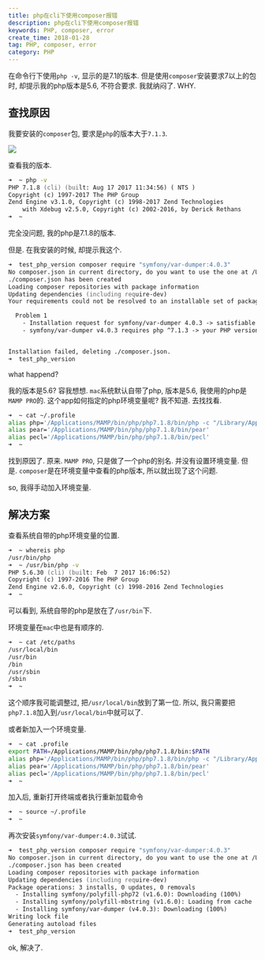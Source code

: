 ```yaml
---
title: php在cli下使用composer报错
description: php在cli下使用composer报错
keywords: PHP, composer, error
create_time: 2018-01-28
tag: PHP, composer, error
category: PHP
---
```


在命令行下使用`php -v`, 显示的是7.1的版本.
但是使用`composer`安装要求7以上的包时, 却提示我的php版本是5.6, 不符合要求. 我就纳闷了. WHY.

## 查找原因

我要安装的`composer`包, 要求是`php`的版本大于`7.1.3`.

![](/images/composer_error_php_version.png)

查看我的版本.

```zsh
➜  ~ php -v
PHP 7.1.8 (cli) (built: Aug 17 2017 11:34:56) ( NTS )
Copyright (c) 1997-2017 The PHP Group
Zend Engine v3.1.0, Copyright (c) 1998-2017 Zend Technologies
    with Xdebug v2.5.0, Copyright (c) 2002-2016, by Derick Rethans
➜  ~
```

完全没问题, 我的php是7.1.8的版本.

但是. 在我安装的时候, 却提示我这个.

```zsh
➜  test_php_version composer require "symfony/var-dumper:4.0.3"
No composer.json in current directory, do you want to use the one at /Users/qiuyu/test? [Y,n]? n
./composer.json has been created
Loading composer repositories with package information
Updating dependencies (including require-dev)
Your requirements could not be resolved to an installable set of packages.

  Problem 1
    - Installation request for symfony/var-dumper 4.0.3 -> satisfiable by symfony/var-dumper[v4.0.3].
    - symfony/var-dumper v4.0.3 requires php ^7.1.3 -> your PHP version (5.6.30) does not satisfy that requirement.


Installation failed, deleting ./composer.json.
➜  test_php_version
```

what happend?

我的版本是5.6? 容我想想. `mac`系统默认自带了php, 版本是5.6, 我使用的php是`MAMP PRO`的. 这个app如何指定的php环境变量呢? 我不知道. 去找找看.

```zsh
➜  ~ cat ~/.profile
alias php='/Applications/MAMP/bin/php/php7.1.8/bin/php -c "/Library/Application Support/appsolute/MAMP PRO/conf/php7.1.8.ini"'
alias pear='/Applications/MAMP/bin/php/php7.1.8/bin/pear'
alias pecl='/Applications/MAMP/bin/php/php7.1.8/bin/pecl'
➜  ~
```

找到原因了. 原来. `MAMP PRO`, 只是做了一个php的别名. 并没有设置环境变量. 但是. `composer`是在环境变量中查看的php版本, 所以就出现了这个问题.

so, 我得手动加入环境变量.

## 解决方案

查看系统自带的php环境变量的位置.

```zsh
➜  ~ whereis php
/usr/bin/php
➜  ~ /usr/bin/php -v
PHP 5.6.30 (cli) (built: Feb  7 2017 16:06:52)
Copyright (c) 1997-2016 The PHP Group
Zend Engine v2.6.0, Copyright (c) 1998-2016 Zend Technologies
➜  ~
```

可以看到, 系统自带的php是放在了`/usr/bin`下.

环境变量在`mac`中也是有顺序的.

```zsh
➜  ~ cat /etc/paths
/usr/local/bin
/usr/bin
/bin
/usr/sbin
/sbin
➜  ~
```

这个顺序我可能调整过, 把`/usr/local/bin`放到了第一位. 所以, 我只需要把`php7.1.8`加入到`/usr/local/bin`中就可以了.

或者新加入一个环境变量.

```zsh
➜  ~ cat .profile
export PATH=/Applications/MAMP/bin/php/php7.1.8/bin:$PATH
alias php='/Applications/MAMP/bin/php/php7.1.8/bin/php -c "/Library/Application Support/appsolute/MAMP PRO/conf/php7.1.8.ini"'
alias pear='/Applications/MAMP/bin/php/php7.1.8/bin/pear'
alias pecl='/Applications/MAMP/bin/php/php7.1.8/bin/pecl'
➜  ~
```

加入后, 重新打开终端或者执行重新加载命令

```zsh
➜  ~ source ~/.profile
➜  ~
```

再次安装`symfony/var-dumper:4.0.3`试试.

```zsh
➜  test_php_version composer require "symfony/var-dumper:4.0.3"
No composer.json in current directory, do you want to use the one at /Users/qiuyu/test? [Y,n]? n
./composer.json has been created
Loading composer repositories with package information
Updating dependencies (including require-dev)
Package operations: 3 installs, 0 updates, 0 removals
  - Installing symfony/polyfill-php72 (v1.6.0): Downloading (100%)
  - Installing symfony/polyfill-mbstring (v1.6.0): Loading from cache
  - Installing symfony/var-dumper (v4.0.3): Downloading (100%)
Writing lock file
Generating autoload files
➜  test_php_version
```

ok, 解决了.




